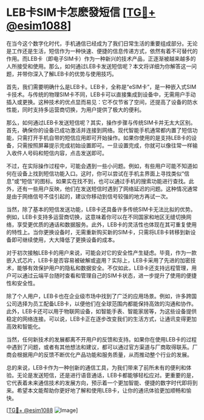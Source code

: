 # LEB卡SIM卡怎麽發短信 [[TG💪+ @esim1088](https://t.me/s/esim1088)]

在当今这个数字化时代，手机通信已经成为了我们日常生活的重要组成部分。无论是工作还是生活，短信作为一种快速、便捷的信息传递方式，依然有着不可替代的作用。而LEB卡（即电子SIM卡）作为一种新兴的技术产品，正逐渐被越来越多的人所接受和使用。那么，如何通过LEB卡发送短信呢？本文将详细为你解答这一问题，并带你深入了解LEB卡的优势与使用技巧。

首先，我们需要明确什么是LEB卡。LEB卡，全称是“eSIM卡”，是一种嵌入式SIM卡技术。与传统的物理SIM卡不同，LEB卡可以直接集成到设备中，无需用户手动插入或更换。这种技术的优点显而易见：它不仅节省了空间，还提高了设备的防水性能，同时支持多运营商切换，为用户提供了极大的便利。

那么，如何通过LEB卡发送短信呢？其实，操作步骤与传统SIM卡并无太大区别。首先，确保你的设备已成功激活并连接到网络。现代智能手机通常都内置了短信功能，只需打开手机自带的短信应用即可开始操作。如果你使用的是支持LEB卡的设备，只需按照屏幕提示完成初始设置即可。一旦设置完成，你就可以像往常一样输入收件人号码和短信内容，点击发送即可。

不过，在实际操作过程中，可能会遇到一些小问题。例如，有些用户可能不知道如何在设备上找到短信功能入口。这时，你可以尝试在手机主界面上寻找类似“信息”或“短信”的图标。如果实在找不到，也可以通过手机的搜索功能进行查找。此外，还有一些用户反映，他们在发送短信时遇到了网络延迟的问题。这种情况通常是由于网络信号不佳引起的，建议你移动到信号较强的地方再试一次。

当然，除了基本的短信发送功能，LEB卡还具备许多传统SIM卡无法比拟的优势。例如，LEB卡支持多运营商切换，这意味着你可以在不同国家和地区无缝切换网络，享受更优质的通话和数据服务。此外，LEB卡的灵活性也体现在其可重复使用的特性上。当你更换设备时，无需重新购买新的SIM卡，只需将LEB卡转移到新设备即可继续使用，大大降低了更换设备的成本。

对于初次接触LEB卡的用户来说，可能会对它的安全性产生疑虑。毕竟，作为一款嵌入式芯片，LEB卡是否容易被破解或盗用？实际上，LEB卡采用了先进的加密技术，能够有效保护用户的隐私和数据安全。不仅如此，LEB卡还支持远程管理，用户可以通过云端平台随时查看和管理自己的SIM卡状态，进一步提升了使用的便捷性和安全性。

除了个人用户，LEB卡也在企业级市场中找到了广泛的应用场景。例如，许多跨国公司选择为员工配备LEB卡，以便他们在全球范围内都能保持高效的沟通和协作。此外，LEB卡还可以用于物联网设备，如智能手表、智能家居等，为这些设备提供稳定的网络连接。可以说，LEB卡正在逐步改变我们的生活方式，让通讯变得更加高效和智能化。

当然，任何新技术的发展都离不开用户的反馈和支持。如果你在使用LEB卡的过程中遇到了问题，或者有其他想法和建议，都可以通过官方渠道与厂商取得联系。厂商会根据用户的反馈不断优化产品功能和服务质量，从而推动整个行业的发展。

总的来说，LEB卡作为一种创新的通信工具，为我们带来了前所未有的便利和体验。无论是发送短信，还是进行语音通话，LEB卡都能够轻松应对。更重要的是，它代表着未来通信技术的发展方向，预示着一个更加智能、便捷的数字时代即将到来。希望本文能帮助你更好地了解和使用LEB卡，让你的通讯体验更加顺畅和愉快。

[[TG💪+ @esim1088](https://t.me/s/esim1088) ![Image](https://i.postimg.cc/4NQfJmqS/Snipaste-2025-05-13-00-14-12.png)]